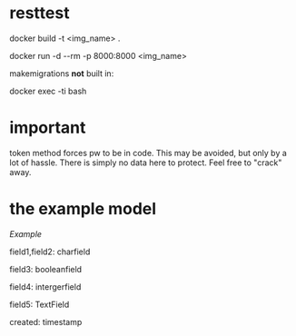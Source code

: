 # resttest
docker build -t <img_name> .

docker run -d --rm -p 8000:8000 <img_name>

makemigrations **not** built in:

docker exec -ti <container> bash

# important
token method forces pw to be in code. This may be avoided, but only by a lot of hassle. There is simply no data here to protect. Feel free to "crack" away.

# the example model
_Example_

field1,field2: charfield

field3: booleanfield

field4: intergerfield

field5: TextField

created: timestamp
